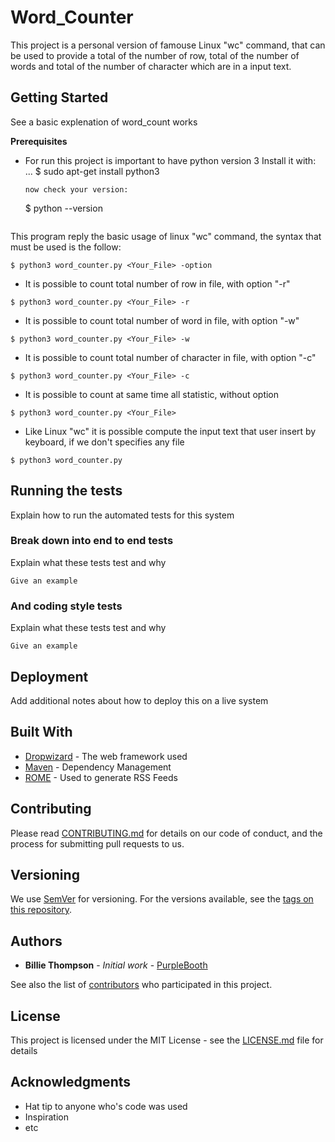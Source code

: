 # Word_Counter

This project is a personal version of famouse Linux "wc" command, that can be used to provide a total of the number of row,        total of the number of words and total of the number of character which are in a input text. 

## Getting Started
See a basic explenation of word_count works

**Prerequisites**
* For run this project is important to have python version 3
  Install it with:
  ...
   $ sudo apt-get install python3
  ```
  now check your version: 
  ```
  $ python --version
  ```

This program reply the basic usage of linux "wc" command, the syntax that must be used is the follow: 
```
$ python3 word_counter.py <Your_File> -option
```
   + It is possible to count total number of row in file, with option "-r" 
  ```
  $ python3 word_counter.py <Your_File> -r 
  ```
   
   + It is possible to count total number of word in file, with option "-w" 
  ```
  $ python3 word_counter.py <Your_File> -w 
  ```
   
   + It is possible to count total number of character in file, with option "-c" 
  ```
  $ python3 word_counter.py <Your_File> -c 
  ```
  
   + It is possible to count at same time all statistic, without option 
  ```
  $ python3 word_counter.py <Your_File> 
  ```
   
   + Like Linux "wc" it is possible compute the input text that user insert by keyboard, if we don't specifies any file 
  ```
  $ python3 word_counter.py
  ```



## Running the tests

Explain how to run the automated tests for this system

### Break down into end to end tests

Explain what these tests test and why

```
Give an example
```

### And coding style tests

Explain what these tests test and why

```
Give an example
```

## Deployment

Add additional notes about how to deploy this on a live system

## Built With

* [Dropwizard](http://www.dropwizard.io/1.0.2/docs/) - The web framework used
* [Maven](https://maven.apache.org/) - Dependency Management
* [ROME](https://rometools.github.io/rome/) - Used to generate RSS Feeds

## Contributing

Please read [CONTRIBUTING.md](https://gist.github.com/PurpleBooth/b24679402957c63ec426) for details on our code of conduct, and the process for submitting pull requests to us.

## Versioning

We use [SemVer](http://semver.org/) for versioning. For the versions available, see the [tags on this repository](https://github.com/your/project/tags). 

## Authors

* **Billie Thompson** - *Initial work* - [PurpleBooth](https://github.com/PurpleBooth)

See also the list of [contributors](https://github.com/your/project/contributors) who participated in this project.

## License

This project is licensed under the MIT License - see the [LICENSE.md](LICENSE.md) file for details

## Acknowledgments

* Hat tip to anyone who's code was used
* Inspiration
* etc

